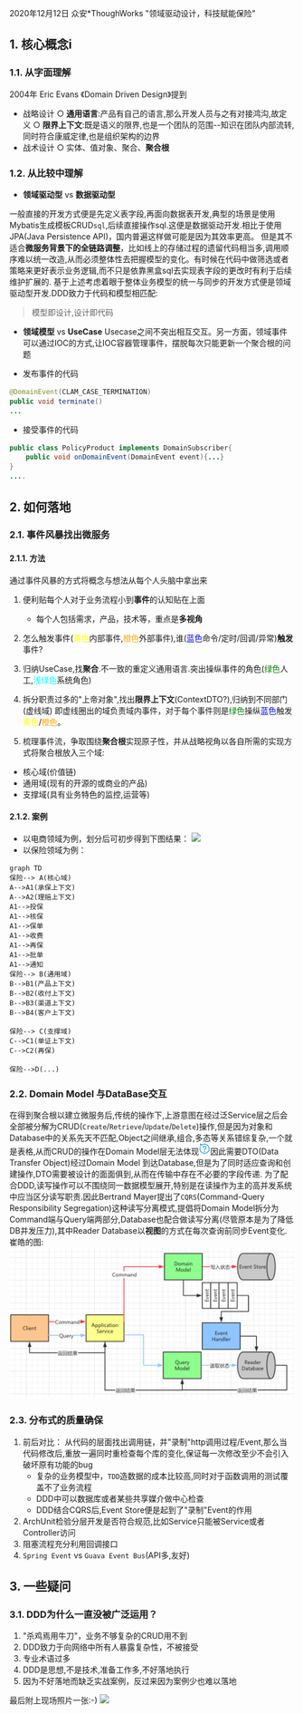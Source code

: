 2020年12月12日 众安*ThoughWorks "领域驱动设计，科技赋能保险"
## 1. 核心概念i
### 1.1. 从字面理解
2004年 Eric Evans 《Domain Driven Design》提到

- 战略设计
	○ **通用语言**:产品有自己的语言,那么开发人员与之有对接鸿沟,故定义
	○ **限界上下文**:既是语义的限界,也是一个团队的范围--知识在团队内部流转,同时符合康威定律,也是组织架构的边界
- 战术设计
	○ 实体、值对象、聚合、**聚合根**
### 1.2. 从比较中理解
- **领域驱动型** vs **数据驱动型**

一般直接的开发方式便是先定义表字段,再面向数据表开发,典型的场景是使用Mybatis生成模板CRUD`sql`,后续直接操作sql.这便是数据驱动开发.相比于使用JPA(Java Persistence API)，国内普遍这样做可能是因为其效率更高。
但是其不适合**微服务背景下的全链路调整**，比如线上的存储过程的遗留代码相当多,调用顺序难以统一改造,从而必须整体性去把握模型的变化。有时候在代码中做筛选或者策略来更好表示业务逻辑,而不只是依靠黑盒sql去实现表字段的更改时有利于后续维护扩展的.
基于上述考虑着眼于整体业务模型的统一与同步的开发方式便是领域驱动型开发.DDD致力于代码和模型相匹配:
>模型即设计,设计即代码


- **领域模型** vs **UseCase**
Usecase之间不突出相互交互。另一方面，领域事件可以通过IOC的方式,让IOC容器管理事件，摆脱每次只能更新一个聚合根的问题

- 发布事件的代码
```java
@DomainEvent(CLAM_CASE_TERMINATION)
public void terminate()
...
```
- 接受事件的代码
```java
public class PolicyProduct implements DomainSubscriber{
    public void onDomainEvent(DomainEvent event){...}
}
....
```
## 2. 如何落地
### 2.1. 事件风暴找出微服务
#### 2.1.1. 方法
通过事件风暴的方式将概念与想法从每个人头脑中拿出来

1. 便利贴每个人对于业务流程小到**事件**的认知贴在上面
    - 每个人包括需求，产品，技术等，重点是**多视角**
2. 怎么触发事件(<font color= "yellow">黄色</font>内部事件,<font color= "orange">橙色</font>外部事件),谁(<font color= "blue">蓝色</font>命令/定时/回调/异常)**触发**事件?
3. 归纳UseCase,找**聚合**.不一致的重定义通用语言.突出操纵事件的角色(<font color= "green">绿色</font>人工,<font color= "#00FFFF">浅绿色</font>系统角色)
4. 拆分职责过多的"上帝对象",找出**限界上下文**(ContextDTO?),归纳到不同部门(虚线域)
即虚线圈出的域负责域内事件，对于每个事件则是<font color= "green">绿色</font>操纵<font color= "blue">蓝色</font>触发<font color= "yellow">黄色</font>/<font color= "orange">橙色</font>。

5. 梳理事件流，争取围绕**聚合根**实现原子性，并从战略视角以各自所需的实现方式将聚合根放入三个域:
- 核心域(价值链)
- 通用域(现有的开源的或商业的产品)
- 支撑域(具有业务特色的监控,运营等)
#### 2.1.2. 案例
- 以电商领域为例，划分后可初步得到下图结果：
![](https://gitee.com/istarwyh/images/raw/master/1607862391_20201213195946623_20186.png)
- 以保险领域为例：

```mermaid
graph TD
保险--> A(核心域)
A-->A1(承保上下文)
A-->A2(理赔上下文)
A1-->投保
A1-->核保
A1-->保单
A1-->收费
A1-->再保
A1-->批单
A1-->通知
保险--> B(通用域)
B-->B1(产品上下文)
B-->B2(收付上下文)
B-->B3(渠道上下文)
B-->B4(客户上下文)

保险--> C(支撑域)
C-->C1(单证上下文)
C-->C2(再保)

保险-->D(...)
```

### 2.2. Domain Model 与DataBase交互
在得到聚合根以建立微服务后,传统的操作下,上游意图在经过泛Service层之后会全部被分解为CRUD(`Create`/`Retrieve`/`Update`/`Delete`)操作,但是因为对象和Database中的关系先天不匹配,Object之间继承,组合,多态等关系错综复杂,一个就是表格,从而CRUD的操作在Domain Model层无法体现<svg t="1613551927172" class="icon" viewBox="0 0 1024 1024" version="1.1" xmlns="http://www.w3.org/2000/svg" p-id="1221" width="20" height="20"><path d="M665.6 374.4c-12.8-57.6-57.6-105.6-118.4-118.4-67.2-16-131.2 9.6-169.6 64-28.8 41.6 0 60.8 16 73.6 6.4 3.2 12.8 9.6 22.4 19.2 12.8 12.8 32 9.6 44.8-3.2 12.8-12.8 9.6-32-3.2-44.8-9.6-6.4-16-12.8-22.4-19.2 22.4-25.6 60.8-38.4 96-28.8 35.2 9.6 60.8 35.2 70.4 70.4 9.6 48-12.8 92.8-54.4 112-41.6 19.2-70.4 57.6-70.4 102.4l0 22.4c0 19.2 12.8 32 32 32 0 0 0 0 0 0 16 0 32-12.8 32-32l0-22.4c0-19.2 12.8-38.4 32-44.8C643.2 528 681.6 451.2 665.6 374.4zM480 729.6c-9.6 9.6-12.8 22.4-12.8 35.2 0 12.8 6.4 25.6 12.8 35.2 9.6 9.6 22.4 12.8 35.2 12.8 12.8 0 25.6-6.4 35.2-12.8 9.6-9.6 12.8-22.4 12.8-35.2 0-12.8-6.4-25.6-12.8-35.2C531.2 710.4 499.2 710.4 480 729.6zM512 67.2c-80 0-160 22.4-227.2 64C246.4 86.4 188.8 64 124.8 64 115.2 64 102.4 70.4 96 80c-6.4 9.6-6.4 22.4 0 32 0 0 32 54.4 41.6 137.6 3.2 16 16 28.8 32 28.8 0 0 3.2 0 3.2 0C192 275.2 204.8 262.4 204.8 243.2 198.4 201.6 188.8 163.2 179.2 137.6 204.8 144 230.4 160 249.6 188.8c0 0 0 0 0 0 0 0 0 0 0 0C252.8 192 252.8 192 252.8 195.2c0 0 3.2 3.2 3.2 3.2 3.2 0 3.2 3.2 6.4 3.2 3.2 0 3.2 3.2 6.4 3.2 3.2 0 3.2 0 6.4 0 3.2 0 3.2 0 6.4 0 3.2 0 3.2 0 6.4-3.2 3.2 0 3.2 0 6.4-3.2 0 0 0 0 0 0 0 0 0 0 0 0 64-44.8 140.8-67.2 217.6-67.2 211.2 0 384 172.8 384 384s-172.8 384-384 384-384-172.8-384-384c0-54.4 9.6-105.6 32-156.8 6.4-16 0-35.2-16-41.6-16-6.4-35.2 0-41.6 16C76.8 390.4 64 451.2 64 515.2c0 246.4 201.6 448 448 448 246.4 0 448-201.6 448-448C960 268.8 758.4 67.2 512 67.2z" p-id="1222" fill="#1296db"></path></svg>因此需要DTO(Data Transfer Object)经过Domain Model 到达Database,但是为了同时适应查询和创建操作,DTO需要被设计的面面俱到,从而在传输中存在不必要的字段传递.
为了配合DDD,读写操作可以不围绕同一数据模型展开,特别是在读操作为主的高并发系统中应当区分读写职责.因此Bertrand Mayer提出了`CQRS`(Command-Query Responsibility Segregation)这种读写分离模式,提倡将Domain Model拆分为Command端与Query端两部分,Database也配合做读写分离(尽管原本是为了降低DB并发压力),其中Reader Database以**视图**的方式在每次查询前同步Event变化.崔皓的图:
![](_v_images/20210218180825092_27012.png)
### 2.3. 分布式的质量确保
1. 前后对比：
从代码的层面找出调用链，并"录制"http调用过程/Event,那么当代码修改后,重放一遍同时重检查每个库的变化,保证每一次修改至少不会引入破坏原有功能的bug
    - 复杂的业务模型中，`TDD`造数据的成本比较高,同时对于函数调用的测试覆盖不了业务流程
    - DDD中可以数据库或者某些共享媒介做中心检查
    - DDD结合CQRS后,Event Store便是起到了"录制"Event的作用
2. ArchUnit检验分层开发是否符合规范,比如Service只能被Service或者Controller访问
3. 阻塞流程充分利用回调接口
4. `Spring Event` vs `Guava Event Bus`(API多,友好)
## 3. 一些疑问
### 3.1. DDD为什么一直没被广泛运用？

1. "杀鸡焉用牛刀"，业务不够复杂的CRUD用不到
2. DDD致力于向网络中所有人暴露复杂性，不被接受
3. 专业术语过多
2. DDD是思想,不是技术,准备工作多,不好落地执行
4. 因为不好落地而缺乏实战案例，反过来因为案例少也难以落地

最后附上现场照片一张:-)
![](https://gitee.com/istarwyh/images/raw/master/1607862394_20201213202516502_19401.png)



<style type="text/css">
 .gg-danger {
 box-sizing: border-box;
 position: absolute;
 display: block;
 transform: scale(var(--ggs,1));
 width: 20px;
 height: 20px;
 border: 2px solid;
 border-radius: 40px;
 align-items: center;
 white-space:nowrap;
}
.gg-danger::after,.gg-danger::before {
 content: "";
 display: block;
 box-sizing: border-box;
 position: absolute;
 border-radius: 3px;
 width: 2px;
 background: currentColor;
 left: 7px
}
.gg-danger::after {
 top: 2px;
 height: 8px
}

.gg-danger::before {
 height: 2px;
 bottom: 2px
}
</style>